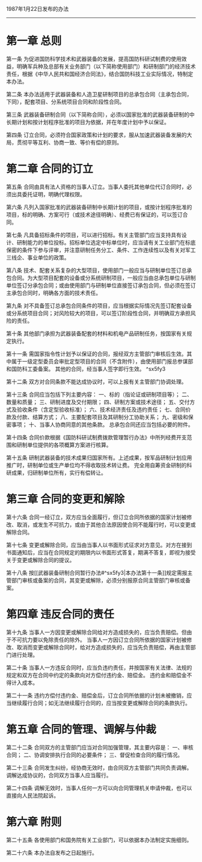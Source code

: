 1987年1月22日发布的办法
___
# 第一章 总则
第一条 为促进国防科学技术和武器装备的发展，提高国防科研试制费的使用效益，明确军兵种及总部有关业务部门（以下简称使用部门）和研制部门的经济技术责任，根据《中华人民共和国经济合同法》，结合国防科技工业实际情况，特制定本办法。

第二条 本办法适用于武器装备和人造卫星研制项目的总承包合同（主承包合同，下同），配套项目、分系统项目合同和阶段性合同。

第三条 武器装备研制合同（以下简称合同），必须以国家批准的武器装备研制的中长期计划和按计划程序批准的项目为依据，并在年度计划中予以保证。

第四条 订立合同，必须符合国家政策和计划的要求，服从加速武器装备发展的大局，贯彻平等互利、协商一致、等价有偿的原则。
# 第二章 合同的订立
第五条 合同由具有法人资格的当事人订立。当事人委托其他单位代订合同时，必须出具委托证明，明确代理权限。

第六条 凡列入国家批准的武器装备研制中长期计划的项目，或按计划程序批准的项目，标的明确、方案可行（或技术途径明确）、经费已有保证的，可以签订合同。

第七条 凡具备招标条件的项目，可以进行招标。有关主管部门应当支持具有设计、研制能力的单位投标。招标单位选定中标单位时，应当请有关工业部门在标底保密的条件下参与评审，并注意研制任务分工、条件、工作连续性以及有关对军工三线企、事业单位的政策。

第八条 技术、配套关系复杂的大型项目，使用部门一般应当与研制单位签订总承包合同。为大型项目配套的设备或分系统研制项目，一般应当由总承包单位与研制单位签订分承包合同；或由使用部门与研制单位直接签订承包合同，但必须在签订主承包合同时，明确各方面的技术责任。

第九条 对不具备签订总承包合同条件的项目，应当根据实际情况先签订配套设备或分系统项目合同；对风险较大的项目，可以签订阶段性合同，并明确双方承担风险的责任。

第十条 其他部门承担为武器装备配套的材料和机电产品研制任务，按国家有关规定执行。

第十一条 需国家指令性计划予以保证的合同，报经双方主管部门审核后生效。其中属于一级定型委员会审批定型项目的合同（不含附件），由使用部门报总参谋部和国防科工委备案。
其他的合同，经当事人签字即行生效。 ^sx5fy3

第十二条 双方对合同条款不能达成协议时，可以上报有关主管部门协调处理。

第十三条 合同应当包括下列主要内容：
一、标的（指论证或研制项目等）；
二、数量和质量；
三、研制进度及交付期限；
四、研制方案或技术途径；
五、交付方式及验收条件（含定型验收标准）；
六、技术经济责任及违约责任；
七、合同价款及付款、结算方式；
八、主要配套项目及其研制分工协助关系；
九、密级和保密事项；
十、当事人协商同意的其他条款。
总承包合同还应当包括必要的附件。

第十四条 合同价款根据《国防科研试制费拨款管理暂行办法》中所列经费开支范围和研制单位提供的各项概算方案进行核算。

第十五条 研制武器装备的技术成果归国家所有。上述成果，按军品研制计划应用推广时，研制单位或生产单位均不得收取技术转让费。
完全用自筹资金研制的科研成果，归研制单位所有，实行有偿转让。
# 第三章 合同的变更和解除
第十六条 合同一经订立，双方应当全面履行，但订立合同所依据的国家计划被修改、取消，或发生不可抗力，或由于其他合法原因使合同不能履行时，可以变更或解除合同。

第十七条 变更或解除合同，应当由当事人以书面形式征求对方意见。对方在接到书面通知后，应当在合同规定的期限内以书面形式答复，期满不答复，即视为接受关于变更或解除合同的提议。

第十八条 按[[武器装备研制合同暂行办法#^sx5fy3|本办法第十一条]]规定需报主管部门审核或备案的合同，其变更或解除，必须分别报原合同主管部门审核或备案。
# 第四章 违反合同的责任
第十九条 当事人一方因变更或解除合同给对方造成损失的，应当负责赔偿。但由于不可抗力要以免除责任的除外。
当事人一方因订立合同所依据的国家计划被修改、取消而变更或解除合同时，给对方造成损失的，应当先负责赔偿，再由主管部门进行处理。

第二十条 当事人一方违反合同时，应当负违约责任，并按国家有关法律、法规的规定和双方在合同中约定的条款向对方偿付违约金、赔偿金。
违约金和赔偿金不得计入成本。

第二十一条 违约方偿付违约金、赔偿金后，订立合同所依据的计划未被撤销，应当继续履行合同；如无法继续履行合同的，应当按变更或解除合同的条款执行。
# 第五章 合同的管理、调解与仲裁
第二十二条 合同双方的主管部门应当对合同加强管理，其主要内容是：
一、审核合同；
二、协调安排执行合同的必要条件；
三、督促检查合同的履行情况。

第二十三条 合同发生纠纷，经协商无效时，由合同双方主管部门共同负责调解。调解达成协议的，合同双方当事人应当履行。

第二十四条 调解无效时，当事人任何一方可以向合同管理机关申请仲裁，也可以直接向人民法院起诉。
# 第六章 附则
第二十五条 各使用部门和国务院有关工业部门，可以依据本办法制定实施细则。

第二十六条 本办法自发布之日起施行。